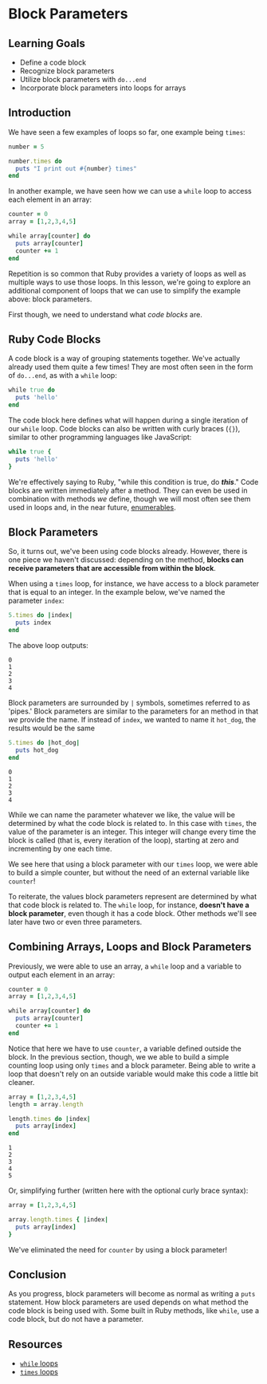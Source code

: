 # Block Parameters

## Learning Goals

- Define a code block
- Recognize block parameters
- Utilize block parameters with `do...end`
- Incorporate block parameters into loops for arrays

## Introduction

We have seen a few examples of loops so far, one example being `times`:

```ruby
number = 5

number.times do
  puts "I print out #{number} times"
end
```

In another example, we have seen how we can use a `while` loop to access
each element in an array:

```ruby
counter = 0
array = [1,2,3,4,5]

while array[counter] do
  puts array[counter]
  counter += 1
end
```

Repetition is so common that Ruby provides a variety of loops as well as
multiple ways to use those loops. In this lesson, we're going to explore an
additional component of loops that we can use to simplify the example above:
block parameters.

First though, we need to understand what _code blocks_ are.

## Ruby Code Blocks

A code block is a way of grouping statements together. We've actually already
used them quite a few times! They are most often seen in the form of `do...end`,
as with a `while` loop:

```ruby
while true do
  puts 'hello'
end
```

The code block here defines what will happen during a single iteration of our
`while` loop. Code blocks can also be written with curly braces (`{}`), similar
to other programming languages like JavaScript:

```ruby
while true {
  puts 'hello'
}
```

We're effectively saying to Ruby, "while this condition is true, do **_this_**."
Code blocks are written immediately after a method. They can even be used in
combination with methods _we_ define, though we will most often see them used
in loops and, in the near future, [enumerables][].

## Block Parameters

So, it turns out, we've been using code blocks already. However, there is one
piece we haven't discussed: depending on the method, **blocks can receive
parameters that are accessible from within the block**.

When using a `times` loop, for instance, we have access to a block parameter
that is equal to an integer. In the example below, we've named the parameter
`index`:

```ruby
5.times do |index|
  puts index
end
```

The above loop outputs:

```text
0
1
2
3
4
```

Block parameters are surrounded by `|` symbols, sometimes referred to as
'pipes.' Block parameters are similar to the parameters for an method in that
_we_ provide the name. If instead of `index`, we wanted to name it `hot_dog`,
the results would be the same

```ruby
5.times do |hot_dog|
  puts hot_dog
end
```

```text
0
1
2
3
4
```

While we can name the parameter whatever we like, the value will be determined
by what the code block is related to. In this case with `times`, the value of
the parameter is an integer. This integer will change every time the block is
called (that is, every iteration of the loop), starting at zero and incrementing
by one each time.

We see here that using a block parameter with our `times` loop, we were able to
build a simple counter, but without the need of an external variable like
`counter`!

To reiterate, the values block parameters represent are determined by what that
code block is related to. The `while` loop, for instance, **doesn't have a
block parameter**, even though it has a code block. Other methods we'll see later
have two or even three parameters.

## Combining Arrays, Loops and Block Parameters

Previously, we were able to use an array, a `while` loop and a variable to
output each element in an array:

```ruby
counter = 0
array = [1,2,3,4,5]

while array[counter] do
  puts array[counter]
  counter += 1
end
```

Notice that here we have to use `counter`, a variable defined outside the block.
In the previous section, though, we we able to build a simple counting loop
using only `times` and a block parameter. Being able to write a loop that
doesn't rely on an outside variable would make this code a little bit cleaner.

```ruby
array = [1,2,3,4,5]
length = array.length

length.times do |index|
  puts array[index]
end
```

```text
1
2
3
4
5
```

Or, simplifying further (written here with the optional curly brace syntax):

```ruby
array = [1,2,3,4,5]

array.length.times { |index|
  puts array[index]
}
```

We've eliminated the need for `counter` by using a block parameter!

## Conclusion

As you progress, block parameters will become as normal as writing a `puts`
statement. How block parameters are used depends on what method the code block
is being used with. Some built in Ruby methods, like `while`, use a code block,
but do not have a parameter.

## Resources

- [`while` loops][while]
- [`times` loops][times]

[times]: https://ruby-doc.org/core-2.5.0/Integer.html#method-i-times
[while]: https://ruby-doc.org/core-2.5.0/doc/syntax/control_expressions_rdoc.html#label-while+Loop
[enumerables]: https://ruby-doc.org/core-2.6.2/Enumerable.html
